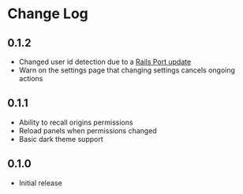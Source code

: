 # Change Log

## 0.1.2

- Changed user id detection due to a [Rails Port update](https://github.com/openstreetmap/openstreetmap-website/commit/3719e8defbe019b153df79bf6996341d5774759d#diff-78ff736409d758722403cce31873ba803b3fb526d37398ca21caa557b54dfd95)
- Warn on the settings page that changing settings cancels ongoing actions

## 0.1.1

- Ability to recall origins permissions
- Reload panels when permissions changed
- Basic dark theme support

## 0.1.0

- Initial release
